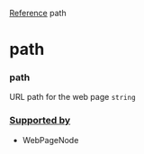 [Reference](https://www.framer.com/developers/reference)
path
# path
### path
URL path for the web page
`string`
### [Supported by](https://www.framer.com/developers/reference/plugins-traits-path#supported-by)
  * WebPageNode


